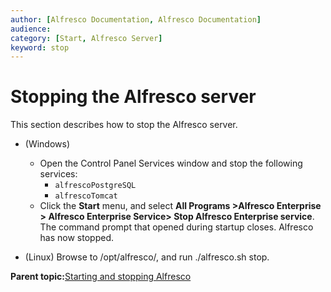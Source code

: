 ```yaml
---
author: [Alfresco Documentation, Alfresco Documentation]
audience: 
category: [Start, Alfresco Server]
keyword: stop
---
```


# Stopping the Alfresco server

This section describes how to stop the Alfresco server.

-   \(Windows\)

    -   Open the Control Panel Services window and stop the following services:
        -   `alfrescoPostgreSQL`
        -   `alfrescoTomcat`
    -   Click the **Start** menu, and select **All Programs \>****Alfresco Enterprise \> Alfresco Enterprise Service****\> Stop **Alfresco** Enterprise service**.
    The command prompt that opened during startup closes. Alfresco has now stopped.

-   \(Linux\) Browse to /opt/alfresco/, and run ./alfresco.sh stop.


**Parent topic:**[Starting and stopping Alfresco](../concepts/start-stop-intro.md)

